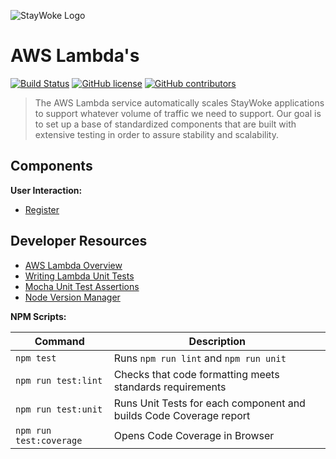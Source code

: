 ![StayWoke Logo](https://static1.squarespace.com/static/5820f5a7893fc002c48ffe4e/t/58d435f45016e1bc225fcce0/1521302363185/?format=300w "StayWoke Logo")

AWS Lambda's
===

[![Build Status](https://circleci.com/gh/staywoke/lambdas/tree/master.svg?style=shield)](https://circleci.com/gh/staywoke/lambdas/tree/master) [![GitHub license](https://img.shields.io/badge/license-MIT-blue.svg?style=flat)](https://raw.githubusercontent.com/staywoke/lambdas/master/LICENSE)  [![GitHub contributors](https://img.shields.io/github/contributors/staywoke/lambdas.svg)](https://github.com/staywoke/lambdas/graphs/contributors)

> The AWS Lambda service automatically scales StayWoke applications to support whatever volume of traffic we need to support.  Our goal is to set up a base of standardized components that are built with extensive testing in order to assure stability and scalability.


Components
---

**User Interaction:**

* [Register](./register/README.md)


Developer Resources
---

* [AWS Lambda Overview](https://aws.amazon.com/lambda/)
* [Writing Lambda Unit Tests](https://github.com/vandium-io/lambda-tester/tree/master/docs)
* [Mocha Unit Test Assertions](https://mochajs.org/#assertions)
* [Node Version Manager](https://github.com/creationix/nvm#zsh)

**NPM Scripts:**

Command                 | Description
------------------------|-------------
`npm test`              | Runs `npm run lint` and `npm run unit`
`npm run test:lint`     | Checks that code formatting meets standards requirements
`npm run test:unit`     | Runs Unit Tests for each component and builds Code Coverage report
`npm run test:coverage` | Opens Code Coverage in Browser

